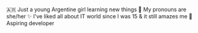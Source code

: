 🇦🇷 Just a young Argentine girl learning new things
🌈 My pronouns are she/her
✨ I've liked all about IT world since I was 15 & it still amazes me
🦾 Aspiring developer
